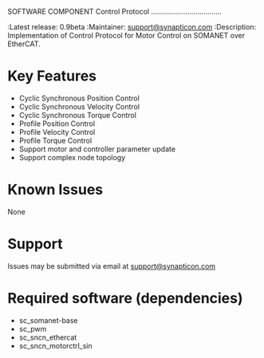SOFTWARE COMPONENT Control Protocol
...................................

:Latest release: 0.9beta
:Maintainer: support@synapticon.com
:Description: Implementation of Control Protocol for Motor Control on SOMANET over EtherCAT. 	


Key Features
============

   * Cyclic Synchronous Position Control
   * Cyclic Synchronous Velocity Control
   * Cyclic Synchronous Torque Control
   * Profile Position Control 
   * Profile Velocity Control
   * Profile Torque Control
   * Support motor and controller parameter update
   * Support complex node topology


Known Issues
============

   None

Support
=======

Issues may be submitted via email at support@synapticon.com

Required software (dependencies)
================================

  * sc_somanet-base 
  * sc_pwm
  * sc_sncn_ethercat 
  * sc_sncn_motorctrl_sin